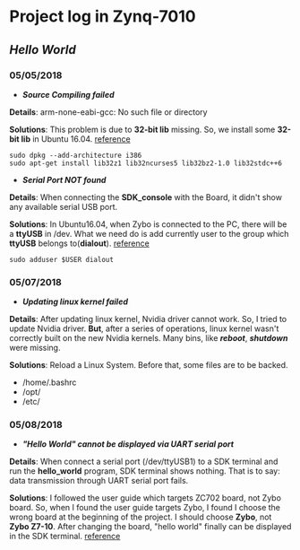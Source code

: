 # Project log in Zynq-7010

## ***Hello World***

### 05/05/2018

- ***Source Compiling failed***

**Details**: arm-none-eabi-gcc: No such file or directory

**Solutions**: This problem is due to **32-bit lib** missing. So, we install some **32-bit lib** in Ubuntu 16.04.
[reference](https://www.xilinx.com/support/answers/63561.html)

```shell
sudo dpkg --add-architecture i386
sudo apt-get install lib32z1 lib32ncurses5 lib32bz2-1.0 lib32stdc++6
```


- ***Serial Port NOT found***

**Details**: When connecting the **SDK_console** with the Board, it didn't show any available serial USB port.

**Solutions**: In Ubuntu16.04, when Zybo is connected to the PC, there will be a **ttyUSB** in /dev. What we need do is add currently user to the group which **ttyUSB** belongs to(**dialout**). 
[reference](https://reference.digilentinc.com/vivado/installing-vivado/start)

```shell
sudo adduser $USER dialout
```

### 05/07/2018

- ***Updating linux kernel failed***

**Details**: After updating linux kernel, Nvidia driver cannot work. So, I tried to update Nvidia driver. **But**, after a series of operations, linux kernel wasn't correctly built on the new Nvidia kernels. Many bins, like ***reboot***, ***shutdown*** were missing.

**Solutions**: Reload a Linux System. Before that, some files are to be backed. 

- /home/.bashrc
- /opt/
- /etc/

### 05/08/2018

- ***"Hello World" cannot be displayed via UART serial port***

**Details**: When connect a serial port (/dev/ttyUSB1) to a SDK terminal and run the **hello_world** program, SDK terminal shows nothing. That is to say: data transmission through UART serial port fails. 


**Solutions**: I followed the user guide which targets ZC702 board, not Zybo board. So, when I found the user guide targets Zybo, I found I choose the wrong board at the beginning of the project. I should choose **Zybo**, not **Zybo Z7-10**. After changing the board, "hello world" finally can be displayed in the SDK terminal. 
[reference](https://reference.digilentinc.com/learn/programmable-logic/tutorials/zybo-getting-started-with-zynq-server/start)

